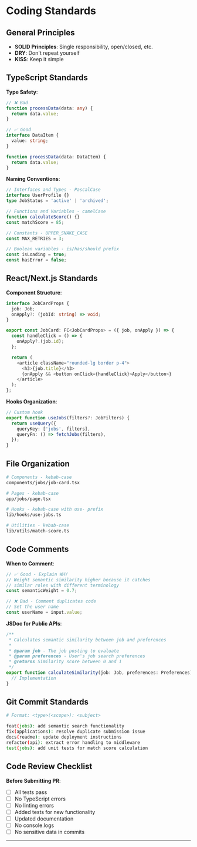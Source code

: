 # Coding Standards

## General Principles

- **SOLID Principles**: Single responsibility, open/closed, etc.
- **DRY**: Don't repeat yourself
- **KISS**: Keep it simple

## TypeScript Standards

**Type Safety**:

```typescript
// ❌ Bad
function processData(data: any) {
  return data.value;
}

// ✅ Good
interface DataItem {
  value: string;
}

function processData(data: DataItem) {
  return data.value;
}
```

**Naming Conventions**:

```typescript
// Interfaces and Types - PascalCase
interface UserProfile {}
type JobStatus = 'active' | 'archived';

// Functions and Variables - camelCase
function calculateScore() {}
const matchScore = 85;

// Constants - UPPER_SNAKE_CASE
const MAX_RETRIES = 3;

// Boolean variables - is/has/should prefix
const isLoading = true;
const hasError = false;
```

## React/Next.js Standards

**Component Structure**:

```typescript
interface JobCardProps {
  job: Job;
  onApply?: (jobId: string) => void;
}

export const JobCard: FC<JobCardProps> = ({ job, onApply }) => {
  const handleClick = () => {
    onApply?.(job.id);
  };

  return (
    <article className="rounded-lg border p-4">
      <h3>{job.title}</h3>
      {onApply && <button onClick={handleClick}>Apply</button>}
    </article>
  );
};
```

**Hooks Organization**:

```typescript
// Custom hook
export function useJobs(filters?: JobFilters) {
  return useQuery({
    queryKey: ['jobs', filters],
    queryFn: () => fetchJobs(filters),
  });
}
```

## File Organization

```bash
# Components - kebab-case
components/jobs/job-card.tsx

# Pages - kebab-case
app/jobs/page.tsx

# Hooks - kebab-case with use- prefix
lib/hooks/use-jobs.ts

# Utilities - kebab-case
lib/utils/match-score.ts
```

## Code Comments

**When to Comment**:

```typescript
// ✅ Good - Explain WHY
// Weight semantic similarity higher because it catches
// similar roles with different terminology
const semanticWeight = 0.7;

// ❌ Bad - Comment duplicates code
// Set the user name
const userName = input.value;
```

**JSDoc for Public APIs**:

```typescript
/**
 * Calculates semantic similarity between job and preferences
 *
 * @param job - The job posting to evaluate
 * @param preferences - User's job search preferences
 * @returns Similarity score between 0 and 1
 */
export function calculateSimilarity(job: Job, preferences: Preferences): number {
  // Implementation
}
```

## Git Commit Standards

```bash
# Format: <type>(<scope>): <subject>

feat(jobs): add semantic search functionality
fix(applications): resolve duplicate submission issue
docs(readme): update deployment instructions
refactor(api): extract error handling to middleware
test(jobs): add unit tests for match score calculation
```

## Code Review Checklist

**Before Submitting PR**:
- [ ] All tests pass
- [ ] No TypeScript errors
- [ ] No linting errors
- [ ] Added tests for new functionality
- [ ] Updated documentation
- [ ] No console.logs
- [ ] No sensitive data in commits

---
